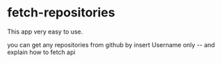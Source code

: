 # fetch-repositories
This app very easy to use.

you can get any repositories from github by insert Username only -- and explain how to fetch api 
